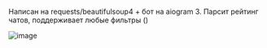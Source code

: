Написан на requests/beautifulsoup4 + бот на aiogram 3.
Парсит рейтинг чатов, поддерживает любые фильтры ()

![image](https://user-images.githubusercontent.com/120203324/222223398-f7e2863e-f7aa-4cbd-b25b-9005be82c24d.png)
